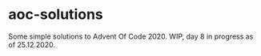 # aoc-solutions

Some simple solutions to Advent Of Code 2020. WIP, day 8 in progress as of 25.12.2020.
